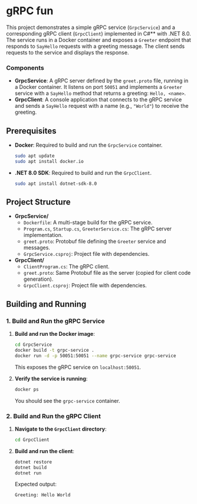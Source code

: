 # gRPC fun

This project demonstrates a simple gRPC service (`GrpcService`) and a corresponding gRPC client (`GrpcClient`) implemented in C#** with .NET 8.0. The service runs in a Docker container and exposes a `Greeter` endpoint that responds to `SayHello` requests with a greeting message. The client sends requests to the service and displays the response.

### Components
- **GrpcService**: A gRPC server defined by the `greet.proto` file, running in a Docker container. It listens on port `50051` and implements a `Greeter` service with a `SayHello` method that returns a greeting: `Hello, <name>`.
- **GrpcClient**: A console application that connects to the gRPC service and sends a `SayHello` request with a name (e.g., `"World"`) to receive the greeting.

## Prerequisites

- **Docker**: Required to build and run the `GrpcService` container.
  ```bash
  sudo apt update
  sudo apt install docker.io
  ```  
- **.NET 8.0 SDK**: Required to build and run the `GrpcClient`.
  ```bash
  sudo apt install dotnet-sdk-8.0
  ```

## Project Structure

- **GrpcService/**
  - `Dockerfile`: A multi-stage build for the gRPC service.
  - `Program.cs`, `Startup.cs`, `GreeterService.cs`: The gRPC server implementation.
  - `greet.proto`: Protobuf file defining the `Greeter` service and messages.
  - `GrpcService.csproj`: Project file with dependencies.
- **GrpcClient/**
  - `ClientProgram.cs`: The gRPC client.
  - `greet.proto`: Same Protobuf file as the server (copied for client code generation).
  - `GrpcClient.csproj`: Project file with dependencies.

## Building and Running

### 1. Build and Run the gRPC Service

1. **Build and run the Docker image**:
   ```bash
   cd GrpcService
   docker build -t grpc-service .
   docker run -d -p 50051:50051 --name grpc-service grpc-service
   ```

   This exposes the gRPC service on `localhost:50051`.

2. **Verify the service is running**:
   ```bash
   docker ps
   ```
   You should see the `grpc-service` container.

### 2. Build and Run the gRPC Client

1. **Navigate to the `GrpcClient` directory**:
   ```bash
   cd GrpcClient
   ```

2. **Build and run the client**:
   ```bash
   dotnet restore
   dotnet build
   dotnet run
   ```
   Expected output:
   ```
   Greeting: Hello World
   ```